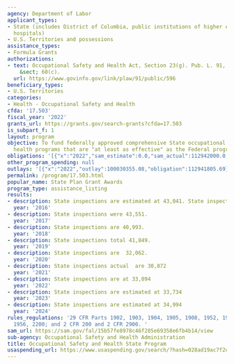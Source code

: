 ```yaml
---
agency: Department of Labor
applicant_types:
- State (includes District of Columbia, public institutions of higher education and
  hospitals)
- U.S. Territories and possessions
assistance_types:
- Formula Grants
authorizations:
- text: Occupational Safety and Health Act, Section 23(g). Pub. L. 91, 596. 29 U.S.C.
    &sect; 60(c).
  url: https://www.govinfo.gov/link/plaw/91/public/596
beneficiary_types:
- U.S. Territories
categories:
- Health - Occupational Safety and Health
cfda: '17.503'
fiscal_year: '2022'
grants_url: https://grants.gov/search-grants?cfda=17.503
is_subpart_f: 1
layout: program
objective: To fund federally approved comprehensive State occupational safety and
  health programs that are "at least as effective" as the Federal program.
obligations: '[{"x":"2022","sam_estimate":0.0,"sam_actual":112942000.0,"usa_spending_actual":112851378.67},{"x":"2023","sam_estimate":120000000.0,"sam_actual":0.0,"usa_spending_actual":118496093.86},{"x":"2024","sam_estimate":120000000.0,"sam_actual":0.0,"usa_spending_actual":113017279.63}]'
other_program_spending: null
outlays: '[{"x":"2022","outlay":100030355.08,"obligation":112941805.69},{"x":"2023","outlay":119864532.12,"obligation":119864532.12},{"x":"2024","outlay":95529524.07,"obligation":115673000.0}]'
permalink: /program/17.503.html
popular_name: State Plan Grant Awards
program_type: assistance_listing
results:
- description: State inspections are estimated at 43,041. State inspections were 43,105.
  year: '2016'
- description: State inspections were 43,551.
  year: '2017'
- description: State inspections are 40,993.
  year: '2018'
- description: State inspections total 41,849.
  year: '2019'
- description: State inspections are  32,062.
  year: '2020'
- description: State inspections actual  are 30,872
  year: '2021'
- description: State inspections are at 33,094
  year: '2022'
- description: State inspections are estimated at 33,734
  year: '2023'
- description: State inspections are estimated at 34,994
  year: '2024'
rules_regulations: '29 CFR Parts 1902, 1903, 1904, 1905, 1908, 1952, 1953, 1954, 1955,
  1956, 2200; and 2 CFR 200 and 2 CFR 2900. '
sam_url: https://sam.gov/fal/15b57fe8978c46f285e69358e6fb4b14/view
sub-agency: Occupational Safety and Health Administration
title: Occupational Safety and Health State Program
usaspending_url: https://www.usaspending.gov/search/?hash=028ad19ac7f2d1a3ec88affe85a07482
---
```

